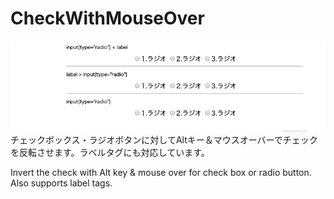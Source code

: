 CheckWithMouseOver
=====

![CheckWithMouseOver](https://raw.githubusercontent.com/micelle/ce_CheckWithMouseOver/master/images/webstore/image.gif)
チェックボックス・ラジオボタンに対してAltキー＆マウスオーバーでチェックを反転させます。ラベルタグにも対応しています。

Invert the check with Alt key & mouse over for check box or radio button. Also supports label tags.
